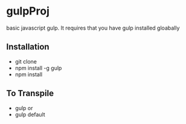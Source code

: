 # gulpProj
basic javascript gulp. It requires that you have gulp installed gloabally

## Installation
- git clone <this repo>
- npm install -g gulp
- npm install

## To Transpile
- gulp
or
- gulp default
